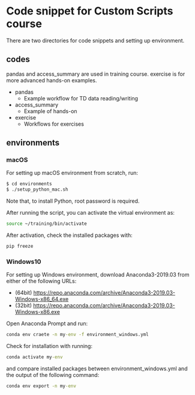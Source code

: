 # Code snippet for Custom Scripts course

There are two directories for code snippets and setting up environment.

## codes

pandas and access_summary are used in training course.
exercise is for more advanced hands-on examples.

- pandas
  - Example workflow for TD data reading/writing
- access_summary
  - Example of hands-on
- exercise
  - Workflows for exercises

## environments

### macOS

For setting up macOS environment from scratch, run:

```sh
$ cd environments
$ ./setup_python_mac.sh
```

Note that, to install Python, root password is required.

After running the script, you can activate the virtual environment as:

```sh
source ~/training/bin/activate
```

After activation, check the installed packages with:

```sh
pip freeze
```

### Windows10

For setting up Windows environment, download Anaconda3-2019.03 from either of the following URLs:

- (64bit) https://repo.anaconda.com/archive/Anaconda3-2019.03-Windows-x86_64.exe
- (32bit) https://repo.anaconda.com/archive/Anaconda3-2019.03-Windows-x86.exe

Open Anaconda Prompt and run:

```cmd
conda env craete -n my-env -f environment_windows.yml
```

Check for installation with running:

```cmd
conda activate my-env
```

and compare installed packages between environment_windows.yml and the output of the following command:

```cmd
conda env export -n my-env
```
